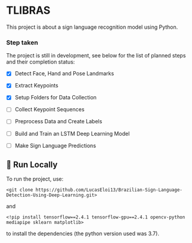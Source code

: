 # TLIBRAS

This project is about a sign language recognition model using Python.


### Step taken

The project is still in development, see below for the list of planned steps and their completion status: 

- [x] Detect Face, Hand and Pose Landmarks
- [x] Extract Keypoints
- [x] Setup Folders for Data Collection
- [ ] Collect Keypoint Sequences
- [ ] Preprocess Data and Create Labels
- [ ] Build and Train an LSTM Deep Learning Model
- [ ] Make Sign Language Predictions


## 🚀 Run Locally

To run the project, use:
```
<git clone https://github.com/LucasEloi13/Brazilian-Sign-Language-Detection-Using-Deep-Learning.git>
```
and 
```
<!pip install tensorflow==2.4.1 tensorflow-gpu==2.4.1 opencv-python mediapipe sklearn matplotlib> 
```
to install the dependencies (the python version used was 3.7). 
